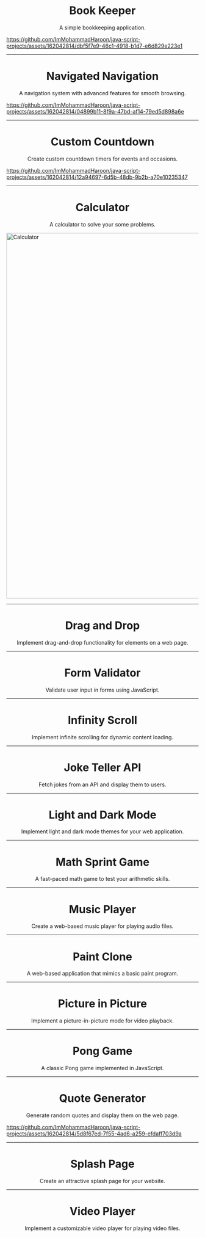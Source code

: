 <h1 align="center">Book Keeper</h1>

<p align="center">A simple bookkeeping application.</p>



https://github.com/ImMohammadHaroon/java-script-projects/assets/162042814/dbf5f7e9-46c1-4918-b1d7-e6d829e223e1


---

<h1 align="center">Navigated Navigation</h1>

<p align="center">A navigation system with advanced features for smooth browsing.</p>


https://github.com/ImMohammadHaroon/java-script-projects/assets/162042814/04899b11-8f9a-47bd-af14-79ed5d898a6e


---

<h1 align="center">Custom Countdown</h1>

<p align="center">Create custom countdown timers for events and occasions.</p>



https://github.com/ImMohammadHaroon/java-script-projects/assets/162042814/12a94697-6d5b-48db-9b2b-a70e10235347


---
<h1 align="center">Calculator</h1>

<p align="center">A calculator to solve your some problems.</p>

<img width="958" alt="Calculator" src="https://github.com/ImMohammadHaroon/java-script-projects/assets/162042814/e59e4561-a0d6-4adc-8a77-e0f9dfb2293e">


---


<h1 align="center">Drag and Drop</h1>

<p align="center">Implement drag-and-drop functionality for elements on a web page.</p>

---

<h1 align="center">Form Validator</h1>

<p align="center">Validate user input in forms using JavaScript.</p>

---

<h1 align="center">Infinity Scroll</h1>

<p align="center">Implement infinite scrolling for dynamic content loading.</p>

---

<h1 align="center">Joke Teller API</h1>

<p align="center">Fetch jokes from an API and display them to users.</p>

---

<h1 align="center">Light and Dark Mode</h1>

<p align="center">Implement light and dark mode themes for your web application.</p>

---

<h1 align="center">Math Sprint Game</h1>

<p align="center">A fast-paced math game to test your arithmetic skills.</p>

---

<h1 align="center">Music Player</h1>

<p align="center">Create a web-based music player for playing audio files.</p>

---

<h1 align="center">Paint Clone</h1>

<p align="center">A web-based application that mimics a basic paint program.</p>

---

<h1 align="center">Picture in Picture</h1>

<p align="center">Implement a picture-in-picture mode for video playback.</p>

---

<h1 align="center">Pong Game</h1>

<p align="center">A classic Pong game implemented in JavaScript.</p>

---

<h1 align="center">Quote Generator</h1>

<p align="center">Generate random quotes and display them on the web page.</p>


https://github.com/ImMohammadHaroon/java-script-projects/assets/162042814/5d8f67ed-7f55-4ad6-a259-efdaff703d9a


---

<h1 align="center">Splash Page</h1>

<p align="center">Create an attractive splash page for your website.</p>

---

<h1 align="center">Video Player</h1>

<p align="center">Implement a customizable video player for playing video files.</p>
